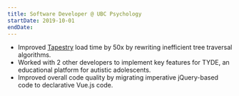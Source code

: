 ```yaml
---
title: Software Developer @ UBC Psychology
startDate: 2019-10-01
endDate: 
---
```


- Improved [Tapestry](tapestry-tool.com) load time by 50x by rewriting inefficient tree traversal algorithms.
- Worked with 2 other developers to implement key features for TYDE, an educational platform for autistic adolescents.
- Improved overall code quality by migrating imperative jQuery-based code to declarative Vue.js code.